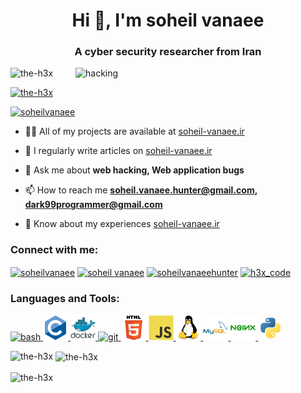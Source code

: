 <h1 align="center">Hi 👋, I'm soheil vanaee</h1>
<h3 align="center">A cyber security researcher from Iran</h3>
<img align="right" alt="hacking" width="400" src="https://c.tenor.com/rePDfDWO3XoAAAAd/hacking.gif">
<p align="left"> <img src="https://komarev.com/ghpvc/?username=the-h3x&label=Profile%20views&color=0e75b6&style=flat" alt="the-h3x" /> </p>

<p align="left"> <a href="https://github.com/ryo-ma/github-profile-trophy"><img src="https://github-profile-trophy.vercel.app/?username=the-h3x" alt="the-h3x" /></a> </p>


<p align="left"> <a href="https://twitter.com/soheilvanaee" target="blank"><img src="https://img.shields.io/twitter/follow/soheilvanaee?logo=twitter&style=for-the-badge" alt="soheilvanaee" /></a> </p>

- 👨‍💻 All of my projects are available at [soheil-vanaee.ir](soheil-vanaee.ir)

- 📝 I regularly write articles on [soheil-vanaee.ir](soheil-vanaee.ir)

- 💬 Ask me about **web hacking, Web application bugs**

- 📫 How to reach me **soheil.vanaee.hunter@gmail.com, dark99programmer@gmail.com**

- 📄 Know about my experiences [soheil-vanaee.ir](soheil-vanaee.ir)

<h3 align="left">Connect with me:</h3>
<p align="left">

<a href="https://twitter.com/soheilvanaee" target="blank"><img align="center" src="https://raw.githubusercontent.com/rahuldkjain/github-profile-readme-generator/master/src/images/icons/Social/twitter.svg" alt="soheilvanaee" height="30" width="40" /></a>
<a href="https://linkedin.com/in/soheil vanaee" target="blank"><img align="center" src="https://raw.githubusercontent.com/rahuldkjain/github-profile-readme-generator/master/src/images/icons/Social/linked-in-alt.svg" alt="soheil vanaee" height="30" width="40" /></a>
<a href="https://stackoverflow.com/users/soheilvanaeehunter" target="blank"><img align="center" src="https://raw.githubusercontent.com/rahuldkjain/github-profile-readme-generator/master/src/images/icons/Social/stack-overflow.svg" alt="soheilvanaeehunter" height="30" width="40" /></a>
<a href="https://instagram.com/h3x_code" target="blank"><img align="center" src="https://raw.githubusercontent.com/rahuldkjain/github-profile-readme-generator/master/src/images/icons/Social/instagram.svg" alt="h3x_code" height="30" width="40" /></a>
</p>

<h3 align="left">Languages and Tools:</h3>
<p align="left"> <a href="https://www.gnu.org/software/bash/" target="_blank" rel="noreferrer"> <img src="https://www.vectorlogo.zone/logos/gnu_bash/gnu_bash-icon.svg" alt="bash" width="40" height="40"/> </a> <a href="https://www.cprogramming.com/" target="_blank" rel="noreferrer"> <img src="https://raw.githubusercontent.com/devicons/devicon/master/icons/c/c-original.svg" alt="c" width="40" height="40"/> </a> <a href="https://www.docker.com/" target="_blank" rel="noreferrer"> <img src="https://raw.githubusercontent.com/devicons/devicon/master/icons/docker/docker-original-wordmark.svg" alt="docker" width="40" height="40"/> </a> <a href="https://git-scm.com/" target="_blank" rel="noreferrer"> <img src="https://www.vectorlogo.zone/logos/git-scm/git-scm-icon.svg" alt="git" width="40" height="40"/> </a> <a href="https://www.w3.org/html/" target="_blank" rel="noreferrer"> <img src="https://raw.githubusercontent.com/devicons/devicon/master/icons/html5/html5-original-wordmark.svg" alt="html5" width="40" height="40"/> </a> <a href="https://developer.mozilla.org/en-US/docs/Web/JavaScript" target="_blank" rel="noreferrer"> <img src="https://raw.githubusercontent.com/devicons/devicon/master/icons/javascript/javascript-original.svg" alt="javascript" width="40" height="40"/> </a> <a href="https://www.linux.org/" target="_blank" rel="noreferrer"> <img src="https://raw.githubusercontent.com/devicons/devicon/master/icons/linux/linux-original.svg" alt="linux" width="40" height="40"/> </a> <a href="https://www.mysql.com/" target="_blank" rel="noreferrer"> <img src="https://raw.githubusercontent.com/devicons/devicon/master/icons/mysql/mysql-original-wordmark.svg" alt="mysql" width="40" height="40"/> </a> <a href="https://www.nginx.com" target="_blank" rel="noreferrer"> <img src="https://raw.githubusercontent.com/devicons/devicon/master/icons/nginx/nginx-original.svg" alt="nginx" width="40" height="40"/> </a> <a href="https://www.python.org" target="_blank" rel="noreferrer"> <img src="https://raw.githubusercontent.com/devicons/devicon/master/icons/python/python-original.svg" alt="python" width="40" height="40"/> </a> </p>

<p><img align="left" src="https://github-readme-stats.vercel.app/api/top-langs?username=the-h3x&show_icons=true&locale=en&layout=compact" alt="the-h3x" /></p>

<p>&nbsp;<img align="center" src="https://github-readme-stats.vercel.app/api?username=the-h3x&show_icons=true&locale=en" alt="the-h3x" /></p>

<p><img align="center" src="https://github-readme-streak-stats.herokuapp.com/?user=the-h3x&" alt="the-h3x" /></p>
